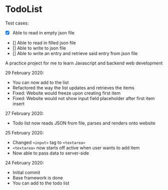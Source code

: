 # TodoList

Test cases:
- [x] Able to read in empty json file
- [] Able to read in filled json file
- [] Able to write to json file
- [] Able to write an entry and retrieve said entry from json file


A practice project for me to learn Javascript and backend web development

29 February 2020: 
- You can now add to the list
- Refactored the way the list updates and retrieves the items
- Fixed: Website would freeze upon creating first item
- Fixed: Website would not show input field placeholder after first item insert

27 February 2020:
- Todo list now reads JSON from file, parses and renders onto website

25 February 2020:
- Changed ```<input>``` tag to ```<textarea>```
- ```<textarea>``` now starts off active when user wants to add item
- Now able to pass data to server-side

24 February 2020:
- Initial commit
- Base framework is done
- You can add to the todo list
